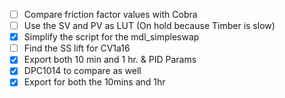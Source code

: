 - [ ] Compare friction factor values with Cobra  
- [ ] Use the SV and PV as LUT (On hold because Timber is slow)
- [x] Simplify the script for the mdl_simpleswap
- [ ] Find the SS lift for CV1a16
- [x] Export both 10 min and 1 hr. & PID Params
- [x] DPC1014 to compare as well
- [x] Export for both the 10mins and 1hr